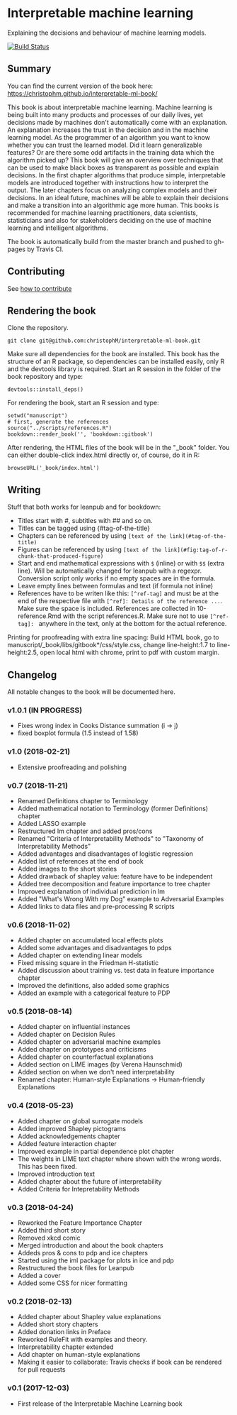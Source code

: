 # Interpretable machine learning

Explaining the decisions and behaviour of machine learning models.

[![Build Status](https://travis-ci.org/christophM/interpretable-ml-book.svg?branch=master)](https://travis-ci.org/christophM/interpretable-ml-book)

## Summary
You can find the current version of the book here: https://christophm.github.io/interpretable-ml-book/

This book is about interpretable machine learning. Machine learning is being built into many products and processes of our daily lives, yet decisions made by machines don't automatically come with an explanation. An explanation increases the trust in the decision and in the machine learning model. As the programmer of an algorithm you want to know whether you can trust the learned model. Did it learn generalizable features? Or are there some odd artifacts in the training data which the algorithm picked up? This book will give an overview over techniques that can be used to make black boxes as transparent as possible and explain decisions. In the first chapter algorithms that produce simple, interpretable models are introduced together with instructions how to interpret the output. The later chapters focus on analyzing complex models and their decisions.
In an ideal future, machines will be able to explain their decisions and make a transition into an algorithmic age more human. This books is recommended for machine learning practitioners, data scientists, statisticians and also for stakeholders deciding on the use of machine learning and intelligent algorithms.


The book is automatically build from the master branch and pushed to gh-pages by Travis CI.

## Contributing

See [how to contribute](CONTRIBUTING.md)

## Rendering the book
Clone the repository.
```{shell}
git clone git@github.com:christophM/interpretable-ml-book.git
```
Make sure all dependencies for the book are installed. This book has the structure of an R package, so dependencies can be installed easily, only R and the devtools library is required.
Start an R session in the folder of the book repository and type:
```{r}
devtools::install_deps()
```

For rendering the book, start an R session and type:
```{r}
setwd("manuscript")
# first, generate the references
source("../scripts/references.R")
bookdown::render_book('', 'bookdown::gitbook')
```

After rendering, the HTML files of the  book will be in the "_book" folder. You can either double-click index.html directly or, of course, do it in R:
```{r}
browseURL('_book/index.html')
```


## Writing

Stuff that both works for leanpub and for bookdown:

- Titles start with #, subtitles with ## and so on.
- Titles can be tagged using {#tag-of-the-title}
- Chapters can be referenced by using `[text of the link](#tag-of-the-title)`
- Figures can be referenced by using `[text of the link](#fig:tag-of-r-chunk-that-produced-figure)`
- Start and end mathematical expressions with `$` (inline) or with `$$` (extra line). Will be automatically changed for leanpub with a regexpr. Conversion script only works if no empty spaces are in the formula.
- Leave empty lines between formulas and text (if formula not inline)
- References have to be writen like this: `[^ref-tag]` and must be at the end of the respective file with `[^ref]: Details of the reference ...`. Make sure the space is included. References are collected in 10-reference.Rmd with the script references.R. Make sure not to use `[^ref-tag]: ` anywhere in the text, only at the bottom for the actual reference.

Printing for  proofreading with extra line spacing: 
Build HTML book, go to manuscript/_book/libs/gitbook*/css/style.css, change line-height:1.7 to line-height:2.5, open local html with chrome, print to pdf with custom margin.
## Changelog
All notable changes to the book will be documented here.

### v1.0.1 (IN PROGRESS)
- Fixes wrong index in Cooks Distance summation (i -> j)
- fixed boxplot formula (1.5 instead of 1.58)

### v1.0 (2018-02-21)
- Extensive proofreading and polishing

### v0.7 (2018-11-21)
- Renamed Definitions chapter to Terminology
- Added mathematical notation to Terminology (former Definitions) chapter
- Added LASSO example
- Restructured lm chapter and added pros/cons
- Renamed "Criteria of Interpretability Methods" to "Taxonomy of Interpretability Methods"
- Added advantages and disadvantages of logistic regression
- Added list of references at the end of book
- Added images to the short stories
- Added drawback of shapley value: feature have to be independent
- Added tree decomposition and feature importance to tree chapter
- Improved explanation of individual prediction in lm
- Added "What's Wrong With my Dog" example to Adversarial Examples
- Added links to data files and pre-processing R scripts

### v0.6 (2018-11-02)
- Added chapter on accumulated local effects plots
- Added some advantages and disadvantages to pdps
- Added chapter on extending linear models
- Fixed missing square in the Friedman H-statistic
- Added discussion about training vs. test data in feature importance chapter
- Improved the definitions, also added some graphics
- Added an example with a categorical feature to PDP

### v0.5 (2018-08-14)
- Added chapter on influential instances
- Added chapter on Decision Rules
- Added chapter on adversarial machine examples
- Added chapter on prototypes and criticisms
- Added chapter on counterfactual explanations
- Added section on LIME images (by Verena Haunschmid)
- Added section on when we don't need interpretability
- Renamed chapter: Human-style Explanations -> Human-friendly Explanations

### v0.4 (2018-05-23)
- Added chapter on global surrogate models
- Added improved Shapley pictograms
- Added acknowledgements chapter
- Added feature interaction chapter
- Improved example in partial dependence plot chapter
- The weights in LIME text chapter where shown with the wrong words. This has been fixed.
- Improved introduction text
- Added chapter about the future of interpretability
- Added Criteria for Intepretability Methods

### v0.3 (2018-04-24)
- Reworked the Feature Importance Chapter
- Added third short story
- Removed xkcd comic
- Merged introduction and about the book chapters
- Addeds pros & cons to pdp and ice chapters
- Started using the iml package for plots in ice and pdp
- Restructured the book files for Leanpub
- Added a cover
- Added some CSS for nicer formatting

### v0.2 (2018-02-13)
- Added chapter about Shapley value explanations
- Added short story chapters
- Added donation links in Preface
- Reworked RuleFit with examples and theory.
- Interpretability chapter extended
- Add chapter on human-style explanations
- Making it easier to collaborate: Travis checks if book can be rendered for pull requests

### v0.1 (2017-12-03)
- First release of the Interpretable Machine Learning book
